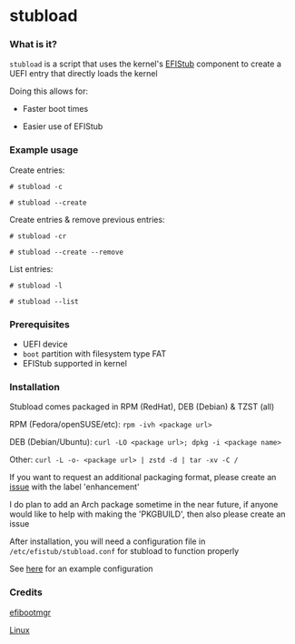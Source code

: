 # stubload

### What is it?
`stubload` is a script that uses the kernel's
[EFIStub](https://www.kernel.org/doc/html/latest/admin-guide/efi-stub.html) component to create a UEFI entry
that directly loads the kernel

Doing this allows for:

* Faster boot times

* Easier use of EFIStub

### Example usage
Create entries:

`# stubload -c`

`# stubload --create`

Create entries & remove previous entries:

`# stubload -cr`

`# stubload --create --remove`

List entries:

`# stubload -l`

`# stubload --list`

### Prerequisites

* UEFI device
* `boot` partition with filesystem type FAT
* EFIStub supported in kernel

### Installation
Stubload comes packaged in RPM (RedHat),
DEB (Debian) & TZST (all)

RPM (Fedora/openSUSE/etc): `rpm -ivh <package url>`

DEB (Debian/Ubuntu): `curl -LO <package url>; dpkg -i <package name>`

Other: `curl -L -o- <package url> | zstd -d | tar -xv -C /`

If you want to request an additional packaging format,
please create an [issue](https://github.com/9Omori/stubload/issues)
with the label 'enhancement'

I do plan to add an Arch package sometime in the
near future, if anyone would like to help with
making the 'PKGBUILD', then also please create
an issue

After installation, you will need a configuration file
in `/etc/efistub/stubload.conf` for stubload to function
properly

See [here](https://github.com/9Omori/stubload/blob/main/etc/stubload.conf) for an example configuration

### Credits
[efibootmgr](https://github.com/rhboot/efibootmgr)

[Linux](https://www.kernel.org/)
